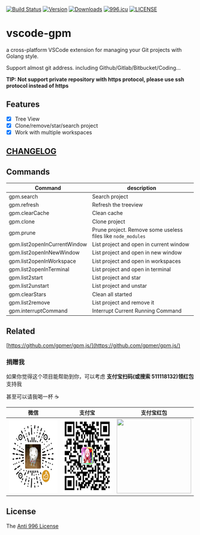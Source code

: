 [![Build Status](https://travis-ci.com/axetroy/vscode-gpm.svg?branch=master)](https://travis-ci.com/axetroy/vscode-gpm)
[![Version](https://vsmarketplacebadge.apphb.com/version/axetroy.vscode-gpm.svg)](https://marketplace.visualstudio.com/items?itemName=axetroy.vscode-gpm)
[![Downloads](https://vsmarketplacebadge.apphb.com/downloads/axetroy.vscode-gpm.svg)](https://marketplace.visualstudio.com/items?itemName=axetroy.vscode-gpm)
[![996.icu](https://img.shields.io/badge/link-996.icu-red.svg)](https://996.icu)
[![LICENSE](https://img.shields.io/badge/license-Anti%20996-blue.svg)](https://github.com/996icu/996.ICU/blob/master/LICENSE)

# vscode-gpm

a cross-platform VSCode extension for managing your Git projects with Golang style.

Support almost git address. including Github/Gitlab/Bitbucket/Coding...

**TIP: Not support private repository with https protocol, please use ssh protocol instead of https**

## Features

* [x] Tree View
* [x] Clone/remove/star/search project
* [x] Work with multiple workspaces

## [CHANGELOG](https://github.com/axetroy/vscode-gpm/blob/master/CHANGELOG.md)

## Commands

| Command                      | description                                                  |
| ---------------------------- | ------------------------------------------------------------ |
| gpm.search                   | Search project                                               |
| gpm.refresh                  | Refresh the treeview                                         |
| gpm.clearCache               | Clean cache                                                  |
| gpm.clone                    | Clone project                                                |
| gpm.prune                    | Prune project. Remove some useless files like `node_modules` |
| gpm.list2openInCurrentWindow | List project and open in current window                      |
| gpm.list2openInNewWindow     | List project and open in new window                          |
| gpm.list2openInWorkspace     | List project and open in workspaces                          |
| gpm.list2openInTerminal      | List project and open in terminal                            |
| gpm.list2start               | List project and star                                        |
| gpm.list2unstart             | List project and unstar                                      |
| gpm.clearStars               | Clean all started                                            |
| gpm.list2remove              | List project and remove it                                   |
| gpm.interruptCommand         | Interrupt Current Running Command                            |

## Related

[https://github.com/gpmer/gpm.js/](https://github.com/gpmer/gpm.js/)

### 捐赠我

如果你觉得这个项目能帮助到你，可以考虑 **支付宝扫码(或搜索 511118132)领红包** 支持我

甚至可以请我喝一杯 ☕️

| 微信                                                                                                     | 支付宝                                                                                                   | 支付宝红包                                                                                                   |
| -------------------------------------------------------------------------------------------------------- | -------------------------------------------------------------------------------------------------------- | ------------------------------------------------------------------------------------------------------------ |
| <img src="https://github.com/axetroy/blog/raw/master/public/donate/wechat.png" width="200" height="200"> | <img src="https://github.com/axetroy/blog/raw/master/public/donate/alipay.png" width="200" height="200"> | <img src="https://github.com/axetroy/blog/raw/master/public/donate/alipay-red.png" width="200" height="200"> |

## License

The [Anti 996 License](https://github.com/axetroy/vscode-gpm/blob/master/LICENSE)